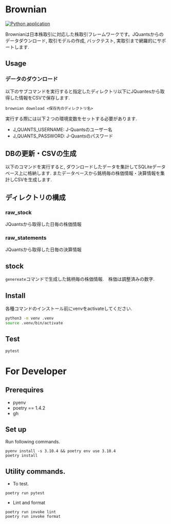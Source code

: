 

# Brownian
[![Python application](https://github.com/toritoritori29/brownian/actions/workflows/python-app.yml/badge.svg?branch=main)](https://github.com/toritoritori29/brownian/actions/workflows/python-app.yml)

Brownianは日本株取引に対応した株取引フレームワークです。JQuantsからのデータダウンロード, 取引モデルの作成, バックテスト, 実取引まで網羅的にサポートします.


## Usage

### データのダウンロード

以下のサブコマンドを実行すると指定したディレクトリ以下にJQuantesから取得した情報をCSVで保存します. 
```
brownian download <保存先のディレクトリ名>
```

実行する際には以下２つの環境変数をセットする必要があります.

* J_QUANTS_USERNAME: J-Quantsのユーザー名 
* J_QUANTS_PASSWORD: J-Quantsのパスワード

## DBの更新・CSVの生成
以下のコマンドを実行すると, ダウンロードしたデータを集計してSQLiteデータベース上に格納します.
またデータベースから銘柄毎の株価情報・決算情報を集計しCSVを生成します. 

## ディレクトリの構成

### raw_stock
JQuantsから取得した日毎の株価情報

### raw_statements
JQuantsから取得した日毎の決算情報

## stock
`genereate`コマンドで生成した銘柄毎の株価情報.　株価は調整済みの数字.

## Install

各種コマンドのインストール前にvenvをactivateしてください.

```bash
python3 -m venv .venv
source .venv/bin/activate
```

## Test

```
pytest
```

# For Developer

## Prerequires
* pyenv
* poetry == 1.4.2
* gh

## Set up
Run following commands.
```
pyenv install -s 3.10.4 && poetry env use 3.10.4
poetry install 
```

## Utility commands.

* To test.
```
poetry run pytest
```

* Lint and format
```
poetry run invoke lint
poetry run invoke format
```

